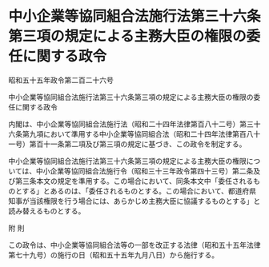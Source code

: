 # 中小企業等協同組合法施行法第三十六条第三項の規定による主務大臣の権限の委任に関する政令

昭和五十五年政令第二百二十六号

中小企業等協同組合法施行法第三十六条第三項の規定による主務大臣の権限の委任に関する政令

内閣は、中小企業等協同組合法施行法（昭和二十四年法律第百八十二号）第三十六条第九項において準用する中小企業等協同組合法（昭和二十四年法律第百八十一号）第百十一条第二項及び第三項の規定に基づき、この政令を制定する。

中小企業等協同組合法施行法第三十六条第三項の規定による主務大臣の権限については、中小企業等協同組合法施行令（昭和三十三年政令第四十三号）第二条及び第三条本文の規定を準用する。この場合において、同条本文中「委任されるものとする」とあるのは、「委任されるものとする。この場合において、都道府県知事が当該権限を行う場合には、あらかじめ主務大臣に協議するものとする」と読み替えるものとする。

附 則

この政令は、中小企業等協同組合法等の一部を改正する法律（昭和五十五年法律第七十九号）の施行の日（昭和五十五年九月八日）から施行する。
